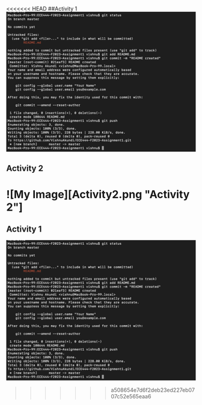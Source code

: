 <<<<<<< HEAD
##Activity 1
![My Image](Activity1.png "Activity 1")
## Activity 2
![My Image][Activity2.png "Activity 2"]
=======
## Activity 1
![My Image](Activity1.png "Activity 1")
>>>>>>> a508654e7d6f2deb23ed227eb0707c52e565eaa6
